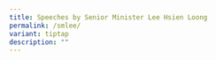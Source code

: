 ```yaml
---
title: Speeches by Senior Minister Lee Hsien Loong
permalink: /smlee/
variant: tiptap
description: ""
---
```

